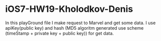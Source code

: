 # iOS7-HW19-Kholodkov-Denis
In this playGround file I make request to Marvel and get some data.
I use apiKey(public key) and hash (MD5 algoritm generated use scheme (timeStamp + private key + public key)) for get data.
